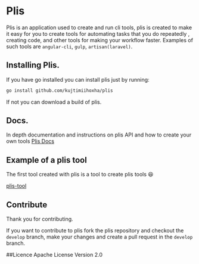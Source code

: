 # Plis
Plis is an application used to create and run cli tools, plis is created to make it easy for you to create tools for 
automating tasks that you do repeatedly , creating code, and other tools for making your workflow faster.
 Examples of such tools are `angular-cli`, `gulp`, `artisan(laravel)`.
## Installing Plis.
If you have go installed you can install plis just by running:
```bash
go install github.com/kujtimiihoxha/plis
```
If not you can download a build of plis.
## Docs.
In depth documentation and instructions on plis API and how to create your own tools
 [Plis Docs](https://plis.readme.io/docs)

## Example of a plis tool
The first tool created with plis is a tool to create plis tools :laughing: 

[plis-tool](https://github.com/kujtimiihoxha/plis-tool)
## Contribute
Thank you for contributing.

If you want to contribute to plis fork the plis repository and checkout the `develop` branch, make your changes and create a
pull request in the `develop` branch.

##Licence 
Apache License Version 2.0